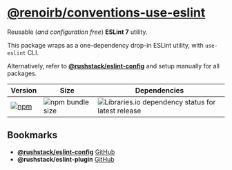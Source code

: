 # [@renoirb/conventions-use-eslint][repo-url]

[repo-url]: https://github.com/renoirb/experiments-201908-rush-typescript-just-bili-monorepo/tree/v1.x-dev/conventions/use-eslint

Reusable (_and configuration free_) **ESLint 7** utility.

This package wraps as a one-dependency drop-in ESLint utility, with `use-eslint` CLI.

Alternatively, refer to [**@rushstack/eslint-config**](https://github.com/microsoft/rushstack/tree/%40rushstack/eslint-config_v1.0.2/stack/eslint-config#usage) and setup manually for all packages.

| Version                                                                                                                                                                                          | Size                                                                                                              | Dependencies                                                                                                                                                                             |
| ------------------------------------------------------------------------------------------------------------------------------------------------------------------------------------------------ | ----------------------------------------------------------------------------------------------------------------- | ---------------------------------------------------------------------------------------------------------------------------------------------------------------------------------------- |
| [![npm](https://img.shields.io/npm/v/%40renoirb%2Fconventions-use-eslint?style=flat-square&logo=appveyor&label=npm&logo=npm)](https://www.npmjs.com/package/%40renoirb%2Fconventions-use-eslint) | ![npm bundle size](https://img.shields.io/bundlephobia/min/%40renoirb%2Fconventions-use-eslint?style=flat-square) | ![Libraries.io dependency status for latest release](https://img.shields.io/librariesio/release/npm/%40renoirb%2Fconventions-use-eslint?style=flat-square&logo=appveyor&logo=dependabot) |

## Bookmarks

- [**@rushstack/eslint-config**](https://www.npmjs.com/package/@rushstack/eslint-config) [GitHub](https://github.com/microsoft/rushstack/tree/%40rushstack/eslint-config_v1.0.2/stack/eslint-config)
- **@rushstack/eslint-plugin** [GitHub](https://github.com/microsoft/rushstack/tree/%40rushstack/eslint-config_v1.0.2/stack/eslint-plugin)
